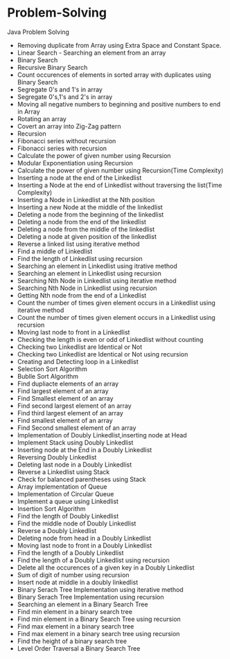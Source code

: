 # Problem-Solving
Java Problem Solving
* Removing duplicate from Array using Extra Space and Constant Space.
* Linear Search - Searching an element from an array
* Binary Search
* Recursive Binary Search
* Count occurences of elements in sorted array with duplicates using Binary Search
* Segregate 0's and 1's in array
* Segregate 0's,1's and 2's in array
* Moving all negative numbers to beginning and positive numbers to end in Array
* Rotating an array
* Covert an array into Zig-Zag pattern
* Recursion
* Fibonacci series without recursion
* Fibonacci series with recursion
* Calculate the power of given number using Recursion
* Modular Exponentiation using Recursion
* Calculate the power of given number using Recursion(Time Complexity)
* Inserting a node at the end of the Linkedlist
* Inserting a Node at the end of Linkedlist without traversing the list(Time Complexity)
* Inserting a Node in Linkedlist at the Nth position
* Inserting a new Node at the middle of the linkedlist
* Deleting a node from the beginning of the linkedlist
* Deleting a node from the end of the linkedlist
* Deleting a node from the middle of the linkedlist
* Deleting a node at given position of the linkedlist
* Reverse a linked list using iterative method
* Find a middle of Linkedlist
* Find the length of Linkedlist using recursion
* Searching an element in Linkedlist using itrative method
* Searching an element in Linkedlist using recursion
* Searching Nth Node in Linkedlist using iterative method
* Searching Nth Node in Linkedlist using recursion
* Getting Nth node from the end of a Linkedlist
* Count the number of times given element occurs in a Linkedlist using iterative method
* Count the number of times given element occurs in a Linkedlist using recursion
* Moving last node to front in a Linkedlist
* Checking the length is  even or odd of Linkedlist without counting
* Checking two Linkedlist are Identical or Not
* Checking two Linkedlist are Identical or Not using recursion
* Creating and Detecting loop in a Linkedlist
* Selection Sort Algorithm
* Bublle Sort Algorithm
* Find dupliacte elements of an array
* Find largest element of an array
* Find Smallest element of an array
* Find second largest element of an array
* Find third largest element of an array
* Find smallest element of an array
* Find Second smallest element of an array
* Implementation of Doubly Linkedlist,inserting node at Head
* Implement Stack using Doubly Linkedlist
* Inserting node at the End in a Doubly Linkedlist
* Reversing Doubly Linkedlist
* Deleting last node in a Doubly Linkedlist
* Reverse a Linkedlist using Stack
* Check for balanced parentheses using Stack
* Array implementation of Queue
* Implementation of Circular Queue
* Implement a queue using Linkedlist
* Insertion Sort Algorithm
* Find the length of Doubly Linkedlist
* Find the middle node of Doubly Linkedlist
* Reverse a Doubly Linkedlist
* Deleting node from head in a Doubly Linkedlist
* Moving last node to front in a Doubly Linkedlist
* Find the length of a Doubly Linkedlist
* Find the length of a Doubly Linkedlist using recursion
* Delete all the occurences of a given key in a Doubly Linkedlist
* Sum of digit of number using recursion
* Insert node at middle in a doubly linkedlist
* Binary Serach Tree Implementation using iterative method
* Binary Serach Tree Implementation using recursion
* Searching an element in a Binary Search Tree
* Find min element in a binary search tree
* Find min element in a Binary Search Tree using recursion
* Find max element in a binary search tree
* Find max element in a binary search tree using recursion
* Find the height of  a binary search tree
* Level Order Traversal a Binary Search Tree